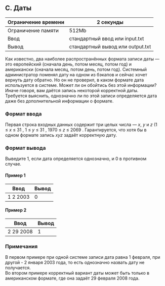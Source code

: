 ## C. Даты

Ограничение времени | 2 секунды
--- | --- 
Ограничение памяти | 512Mb 
Ввод | стандартный ввод или input.txt 
Вывод | стандартный вывод или output.txt  

Как известно, два наиболее распространённых формата записи даты — это европейский (сначала день, потом месяц, потом год) и американски (сначала месяц, потом день, потом год). Системный администратор поменял дату на одном из бэкапов и сейчас хочет вернуть дату обратно. Но он не проверил, в каком формате дата используется в системе. Может ли он обойтись без этой информации? <br>
Иначе говоря, вам даётся запись некоторой корректной даты. Требуется выяснить, однозначно ли по этой записи определяется дата даже без дополнительной информации о формате.

### Формат ввода

Первая строка входных данных содержит три целых числа — <i>x</i>, <i>y</i> и <i>z</i> (1 ≤ <i>x</i> ≤ 31 , 1 ≤ <i>y</i> ≤ 31 , 1970 ≤ <i>z</i> ≤ 2069 . Гарантируется, что хотя бы в одном формате запись <i>xyz</i> задаёт корректную дату.

### Формат вывода
Выведите 1, если дата определяется однозначно, и 0 в противном случае.

#### Пример 1

Ввод | Вывод
--- | --- 
1 2 2003 | 0

#### Пример 2

Ввод | Вывод
--- | --- 
2 29 2008 | 1

### Примечания

В первом примере при одной системе записи дата равна 1 февраля, при другой - 2 января 2003 года, то есть однозначно назвать дату не получается. <br>
Во втором примере корректный вариант даты может быть только в американском формате, где она задаёт 29 февраля 2008 года.
